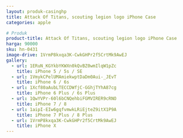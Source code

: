 ```yaml
---
layout: produk-casinghp
title: Attack Of Titans, scouting legion logo iPhone Case
categories: apple

# Produk
product-title: Attack Of Titans, scouting legion logo iPhone Case
harga: 90000
sku: hn-0431
image-drive: 1VrmP8kxqa3K-CwkGHPr2f5CrtMk9AwEJ
gallery:
  - url: 1ERuN_KGYkbYKWXn0kQvBZ0wmIlqW1pZc
    title: iPhone 5 / 5s / SE
  - url: 1VmykCPelUMAmiekwptDaDm0Aui-_JEvT
    title: iPhone 6 / 6s
  - url: 1Xcf80aAubLTECCDWfjC-GGhjTYhA87cg
    title: iPhone 6 Plus / 6s Plus
  - url: 1QwYVPr-60l6bCNQehbiFGMVIRER9cRNO
    title: iPhone 7 / 8
  - url: 1aipI-EIw6gqfvmwkLRiEjteZ9itX1P9A
    title: iPhone 7 Plus / 8 Plus
  - url: 1VrmP8kxqa3K-CwkGHPr2f5CrtMk9AwEJ
    title: iPhone X
---
```

